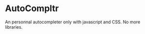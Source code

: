 AutoCompltr
===========

An personnal autocompleter only with javascript and CSS. No more libraries.

